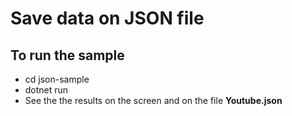 # Save data on JSON file

## To run the sample

- cd json-sample 
- dotnet run
- See the the results on the screen and on the file **Youtube.json**
